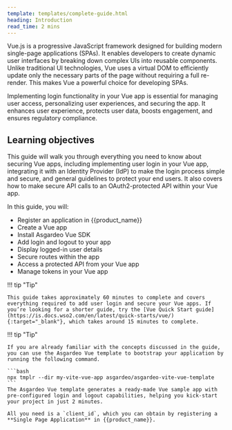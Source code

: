 ```yaml
---
template: templates/complete-guide.html
heading: Introduction
read_time: 2 mins
---
```

Vue.js is a progressive JavaScript framework designed for building modern single-page applications (SPAs). It enables developers to create dynamic user interfaces by breaking down complex UIs into reusable components. Unlike traditional UI technologies, Vue uses a virtual DOM to efficiently update only the necessary parts of the page without requiring a full re-render. This makes Vue a powerful choice for developing SPAs.

Implementing login functionality in your Vue app is essential for managing user access, personalizing user experiences, and securing the app. It enhances user experience, protects user data, boosts engagement, and ensures regulatory compliance.


## Learning objectives 

This guide will walk you through everything you need to know about securing Vue apps, including implementing user login in your Vue app, integrating it with an Identity Provider (IdP) to make the login process simple and secure, and general guidelines to protect your end users. It also covers how to make secure API calls to an OAuth2-protected API within your Vue app.

In this guide, you will:

* Register an application in {{product_name}}
* Create a Vue app
* Install Asgardeo Vue SDK
* Add login and logout to your app
* Display logged-in user details
* Secure routes within the app
* Access a protected API from your Vue app
* Manage tokens in your Vue app


!!! tip "Tip"
    
    This guide takes approximately 60 minutes to complete and covers everything required to add user login and secure your Vue apps. If you’re looking for a shorter guide, try the [Vue Quick Start guide](https://is.docs.wso2.com/en/latest/quick-starts/vue/){:target="_blank"}, which takes around 15 minutes to complete.


!!! tip "Tip"
    
    If you are already familiar with the concepts discussed in the guide, you can use the Asgardeo Vue template to bootstrap your application by running the following command.  

    ```bash
    npx tmplr --dir my-vite-vue-app asgardeo/asgardeo-vite-vue-template
    ```
    The Asgardeo Vue template generates a ready-made Vue sample app with pre-configured login and logout capabilities, helping you kick-start your project in just 2 minutes. 

    All you need is a `client_id`, which you can obtain by registering a **Single Page Application** in {{product_name}}.
